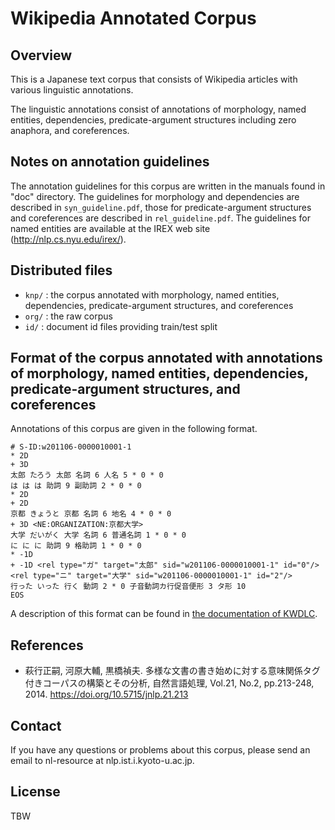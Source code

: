 # Wikipedia Annotated Corpus

## Overview

This is a Japanese text corpus that consists of Wikipedia articles with various linguistic annotations.

The linguistic annotations consist of annotations of morphology, named entities, dependencies, predicate-argument structures including zero anaphora, and coreferences.

## Notes on annotation guidelines

The annotation guidelines for this corpus are written in the manuals found in "doc" directory. The guidelines for morphology and dependencies are described in `syn_guideline.pdf`, those for predicate-argument structures and coreferences are described in `rel_guideline.pdf`.
The guidelines for named entities are available at the IREX web site (<http://nlp.cs.nyu.edu/irex/>).

## Distributed files

- `knp/` : the corpus annotated with morphology, named entities, dependencies, predicate-argument structures, and coreferences
- `org/` : the raw corpus
- `id/` : document id files providing train/test split

## Format of the corpus annotated with annotations of morphology, named entities, dependencies, predicate-argument structures, and coreferences

Annotations of this corpus are given in the following format.

```text
# S-ID:w201106-0000010001-1
* 2D
+ 3D
太郎 たろう 太郎 名詞 6 人名 5 * 0 * 0
は は は 助詞 9 副助詞 2 * 0 * 0
* 2D
+ 2D
京都 きょうと 京都 名詞 6 地名 4 * 0 * 0
+ 3D <NE:ORGANIZATION:京都大学>
大学 だいがく 大学 名詞 6 普通名詞 1 * 0 * 0
に に に 助詞 9 格助詞 1 * 0 * 0
* -1D
+ -1D <rel type="ガ" target="太郎" sid="w201106-0000010001-1" id="0"/><rel type="ニ" target="大学" sid="w201106-0000010001-1" id="2"/>
行った いった 行く 動詞 2 * 0 子音動詞カ行促音便形 3 タ形 10
EOS
```

A description of this format can be found in [the documentation of KWDLC](https://github.com/ku-nlp/KWDLC#format-of-the-corpus-annotated-with-annotations-of-morphology-named-entities-dependencies-predicate-argument-structures-and-coreferences).

## References

- 萩行正嗣, 河原大輔, 黒橋禎夫. 多様な文書の書き始めに対する意味関係タグ付きコーパスの構築とその分析, 自然言語処理, Vol.21, No.2, pp.213-248, 2014. <https://doi.org/10.5715/jnlp.21.213>

## Contact

If you have any questions or problems about this corpus, please send an email to nl-resource at nlp.ist.i.kyoto-u.ac.jp.

## License

TBW
<!-- The license for this corpus is subject to CC BY-NC-SA 4.0.
https://creativecommons.org/licenses/by-nc-sa/4.0/
The purpose of using this corpus is limited to academic research. -->

